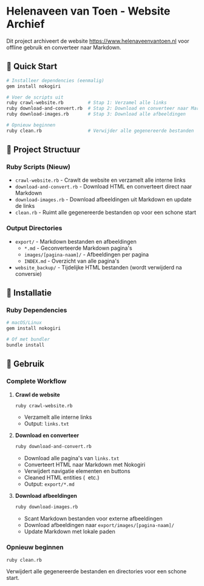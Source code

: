 # Helenaveen van Toen - Website Archief

Dit project archiveert de website https://www.helenaveenvantoen.nl voor offline gebruik en converteer naar Markdown.

## 🚀 Quick Start

```bash
# Installeer dependencies (eenmalig)
gem install nokogiri

# Voer de scripts uit
ruby crawl-website.rb         # Stap 1: Verzamel alle links
ruby download-and-convert.rb  # Stap 2: Download en converteer naar Markdown
ruby download-images.rb       # Stap 3: Download alle afbeeldingen

# Opnieuw beginnen
ruby clean.rb                 # Verwijder alle gegenereerde bestanden
```

## 📁 Project Structuur

### Ruby Scripts (Nieuw)
- `crawl-website.rb` - Crawlt de website en verzamelt alle interne links
- `download-and-convert.rb` - Download HTML en converteert direct naar Markdown
- `download-images.rb` - Download afbeeldingen uit Markdown en update de links
- `clean.rb` - Ruimt alle gegenereerde bestanden op voor een schone start

### Output Directories
- `export/` - Markdown bestanden en afbeeldingen
  - `*.md` - Geconverteerde Markdown pagina's
  - `images/[pagina-naam]/` - Afbeeldingen per pagina
  - `INDEX.md` - Overzicht van alle pagina's
- `website_backup/` - Tijdelijke HTML bestanden (wordt verwijderd na conversie)

## 🔧 Installatie

### Ruby Dependencies

```bash
# macOS/Linux
gem install nokogiri

# Of met bundler
bundle install
```


## 📖 Gebruik

### Complete Workflow

1. **Crawl de website**
   ```bash
   ruby crawl-website.rb
   ```
   - Verzamelt alle interne links
   - Output: `links.txt`

2. **Download en converteer**
   ```bash
   ruby download-and-convert.rb
   ```
   - Download alle pagina's van `links.txt`
   - Converteert HTML naar Markdown met Nokogiri
   - Verwijdert navigatie elementen en buttons
   - Cleaned HTML entities (&nbsp; etc.)
   - Output: `export/*.md`

3. **Download afbeeldingen**
   ```bash
   ruby download-images.rb
   ```
   - Scant Markdown bestanden voor externe afbeeldingen
   - Download afbeeldingen naar `export/images/[pagina-naam]/`
   - Update Markdown met lokale paden

### Opnieuw beginnen

```bash
ruby clean.rb
```
Verwijdert alle gegenereerde bestanden en directories voor een schone start.

